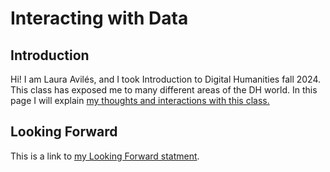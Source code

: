 
# Interacting with Data


## Introduction
Hi! I am Laura Avilés, and I took Introduction to Digital Humanities fall 2024. This class has exposed me to many different areas of the DH world. In this page I will explain [my thoughts and interactions with this class.](statement.md) 



## Looking Forward

This is a link to [my Looking Forward statment](lookingforward.html).
